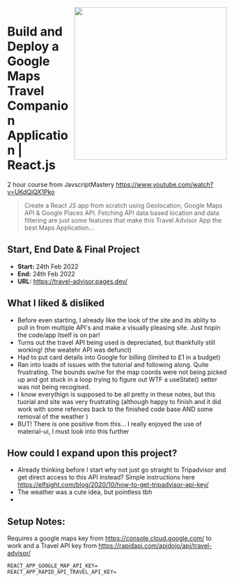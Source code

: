 <image src="https://user-images.githubusercontent.com/16717155/155587487-04fc8e8d-c9fc-4865-96f7-7d2159d82f29.png" width="350" align="right" />

# Build and Deploy a Google Maps Travel Companion Application | React.js

2 hour course from JavscriptMastery https://www.youtube.com/watch?v=UKdQjQX1Pko

> Create a React JS app from scratch using Geolocation, Google Maps API & Google Places API. Fetching API data based location and data filtering are just some features that make this Travel Advisor App the best Maps Application...

## Start, End Date & Final Project

- **Start:** 24th Feb 2022
- **End:** 24th Feb 2022
- **URL:** https://travel-advisor.pages.dev/

## What I liked & disliked

- Before even starting, I already like the look of the site and its ablity to pull in from multiple API's and make a visually pleasing site. Just hopin the code/app itself is on par!
- Turns out the travel API being used is depreciated, but thankfully still working! (the weatehr API was defunct)
- Had to put card details into Google for billing (limited to £1 in a budget)
- Ran into loads of issues with the tutorial and following along. Quite frustrating. The bounds sw/ne for the map coords were not being picked up and got stuck in a loop trying to figure out WTF a useState() setter was not being recogised. 
- I know everythign is supposed to be all pretty in these notes, but this tuorial and site was very frustrating (although happy to finish and it did work with some refences back to the finished code base AND some removal of the weather )
- BUT! There is one positive from this... I really enjoyed the use of material-ui, I must look into this further

## How could I expand upon this project?

- Already thinking before I start why not just go straight to Tripadvisor and get direct access to this API instead? Simple instructions here https://elfsight.com/blog/2020/10/how-to-get-tripadvisor-api-key/
- The weather was a cute idea, but pointless tbh
- 

## Setup Notes:
Requires a google maps key from https://console.cloud.google.com/ to work and a Travel API key from https://rapidapi.com/apidojo/api/travel-advisor/


    REACT_APP_GOOGLE_MAP_API_KEY=
    REACT_APP_RAPID_API_TRAVEL_API_KEY=
